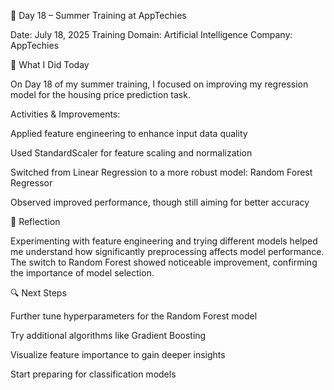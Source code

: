 📅 Day 18 – Summer Training at AppTechies

Date: July 18, 2025
Training Domain: Artificial Intelligence
Company: AppTechies

🧠 What I Did Today

On Day 18 of my summer training, I focused on improving my regression model for the housing price prediction task.

Activities & Improvements:

Applied feature engineering to enhance input data quality

Used StandardScaler for feature scaling and normalization

Switched from Linear Regression to a more robust model: Random Forest Regressor

Observed improved performance, though still aiming for better accuracy


📝 Reflection

Experimenting with feature engineering and trying different models helped me understand how significantly preprocessing affects model performance. The switch to Random Forest showed noticeable improvement, confirming the importance of model selection.

🔍 Next Steps

Further tune hyperparameters for the Random Forest model

Try additional algorithms like Gradient Boosting

Visualize feature importance to gain deeper insights

Start preparing for classification models
